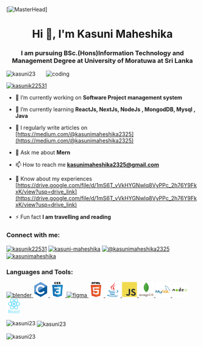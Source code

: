 [![MasterHead](https://camo.githubusercontent.com/ba9f3bd30647e352a3f5e1e45eb45c6ec7bad6155cd16aaedf4a426738da0ca5/68747470733a2f2f696e646f616e616c79746963612e636f6d2f7374617469632f696d616765732f62616e6e6572722e676966)]
<h1 align="center">Hi 👋, I'm Kasuni Maheshika</h1>
<h3 align="center">I am pursuing BSc.(Hons)Information Technology and Management Degree at University of Moratuwa at Sri Lanka</h3>
<img align="right" alt="coding" width ="400" src="https://media.tenor.com/S59bPkT0pqcAAAAC/programming.gif">
<p align="left"> <img src="https://komarev.com/ghpvc/?username=kasuni23&label=Profile%20views&color=0e75b6&style=flat" alt="kasuni23" /> </p>

<p align="left"> <a href="https://twitter.com/kasunik22531" target="blank"><img src="https://img.shields.io/twitter/follow/kasunik22531?logo=twitter&style=for-the-badge" alt="kasunik22531" /></a> </p>

- 🔭 I’m currently working on **Software Project management system**

- 🌱 I’m currently learning **ReactJs, NextJs, NodeJs , MongodDB, Mysql , Java**

- 📝 I regularly write articles on [https://medium.com/@kasunimaheshika2325](https://medium.com/@kasunimaheshika2325)

- 💬 Ask me about **Mern**

- 📫 How to reach me **kasunimaheshika2325@gmail.com**

- 📄 Know about my experiences [https://drive.google.com/file/d/1mS6T_yVkHYGNwlq8VyPPc_2h76Y9FkxK/view?usp=drive_link](https://drive.google.com/file/d/1mS6T_yVkHYGNwlq8VyPPc_2h76Y9FkxK/view?usp=drive_link)

- ⚡ Fun fact **I am travelling and reading**

<h3 align="left">Connect with me:</h3>
<p align="left">
<a href="https://twitter.com/kasunik22531" target="blank"><img align="center" src="https://raw.githubusercontent.com/rahuldkjain/github-profile-readme-generator/master/src/images/icons/Social/twitter.svg" alt="kasunik22531" height="30" width="40" /></a>
<a href="https://linkedin.com/in/kasuni-maheshika" target="blank"><img align="center" src="https://raw.githubusercontent.com/rahuldkjain/github-profile-readme-generator/master/src/images/icons/Social/linked-in-alt.svg" alt="kasuni-maheshika" height="30" width="40" /></a>
<a href="https://medium.com/@kasunimaheshika2325" target="blank"><img align="center" src="https://raw.githubusercontent.com/rahuldkjain/github-profile-readme-generator/master/src/images/icons/Social/medium.svg" alt="@kasunimaheshika2325" height="30" width="40" /></a>
<a href="https://www.hackerrank.com/kasunimaheshika" target="blank"><img align="center" src="https://raw.githubusercontent.com/rahuldkjain/github-profile-readme-generator/master/src/images/icons/Social/hackerrank.svg" alt="kasunimaheshika" height="30" width="40" /></a>
</p>

<h3 align="left">Languages and Tools:</h3>
<p align="left"> <a href="https://www.blender.org/" target="_blank" rel="noreferrer"> <img src="https://download.blender.org/branding/community/blender_community_badge_white.svg" alt="blender" width="40" height="40"/> </a> <a href="https://www.cprogramming.com/" target="_blank" rel="noreferrer"> <img src="https://raw.githubusercontent.com/devicons/devicon/master/icons/c/c-original.svg" alt="c" width="40" height="40"/> </a> <a href="https://www.w3schools.com/css/" target="_blank" rel="noreferrer"> <img src="https://raw.githubusercontent.com/devicons/devicon/master/icons/css3/css3-original-wordmark.svg" alt="css3" width="40" height="40"/> </a> <a href="https://www.figma.com/" target="_blank" rel="noreferrer"> <img src="https://www.vectorlogo.zone/logos/figma/figma-icon.svg" alt="figma" width="40" height="40"/> </a> <a href="https://www.w3.org/html/" target="_blank" rel="noreferrer"> <img src="https://raw.githubusercontent.com/devicons/devicon/master/icons/html5/html5-original-wordmark.svg" alt="html5" width="40" height="40"/> </a> <a href="https://www.java.com" target="_blank" rel="noreferrer"> <img src="https://raw.githubusercontent.com/devicons/devicon/master/icons/java/java-original.svg" alt="java" width="40" height="40"/> </a> <a href="https://developer.mozilla.org/en-US/docs/Web/JavaScript" target="_blank" rel="noreferrer"> <img src="https://raw.githubusercontent.com/devicons/devicon/master/icons/javascript/javascript-original.svg" alt="javascript" width="40" height="40"/> </a> <a href="https://www.mongodb.com/" target="_blank" rel="noreferrer"> <img src="https://raw.githubusercontent.com/devicons/devicon/master/icons/mongodb/mongodb-original-wordmark.svg" alt="mongodb" width="40" height="40"/> </a> <a href="https://www.mysql.com/" target="_blank" rel="noreferrer"> <img src="https://raw.githubusercontent.com/devicons/devicon/master/icons/mysql/mysql-original-wordmark.svg" alt="mysql" width="40" height="40"/> </a> <a href="https://nodejs.org" target="_blank" rel="noreferrer"> <img src="https://raw.githubusercontent.com/devicons/devicon/master/icons/nodejs/nodejs-original-wordmark.svg" alt="nodejs" width="40" height="40"/> </a> <a href="https://reactjs.org/" target="_blank" rel="noreferrer"> <img src="https://raw.githubusercontent.com/devicons/devicon/master/icons/react/react-original-wordmark.svg" alt="react" width="40" height="40"/> </a> </p>

<p><img align="left" src="https://github-readme-stats.vercel.app/api/top-langs?username=kasuni23&show_icons=true&locale=en&layout=compact" alt="kasuni23" /></p>

<p>&nbsp;<img align="center" src="https://github-readme-stats.vercel.app/api?username=kasuni23&show_icons=true&locale=en" alt="kasuni23" /></p>

<p><img align="center" src="https://github-readme-streak-stats.herokuapp.com/?user=kasuni23&" alt="kasuni23" /></p>
